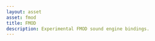 ```yaml
---
layout: asset
asset: fmod
title: FMOD
description: Experimental FMOD sound engine bindings.
---
```

